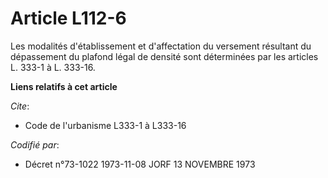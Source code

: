 # Article L112-6

Les modalités d'établissement et d'affectation du versement résultant du dépassement du plafond légal de densité sont
déterminées par les articles L. 333-1 à L. 333-16.

**Liens relatifs à cet article**

_Cite_:

  - Code de l'urbanisme L333-1 à L333-16

_Codifié par_:

  - Décret n°73-1022 1973-11-08 JORF 13 NOVEMBRE 1973
